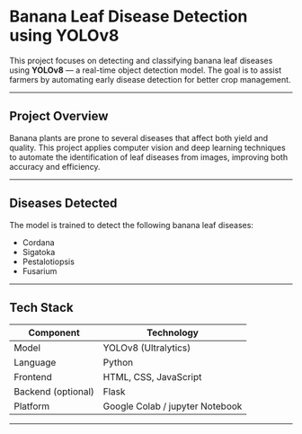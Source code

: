 # Banana Leaf Disease Detection using YOLOv8

This project focuses on detecting and classifying banana leaf diseases using **YOLOv8** — a real-time object detection model. The goal is to assist farmers by automating early disease detection for better crop management.

---

## Project Overview

Banana plants are prone to several diseases that affect both yield and quality. This project applies computer vision and deep learning techniques to automate the identification of leaf diseases from images, improving both accuracy and efficiency.

---

## Diseases Detected

The model is trained to detect the following banana leaf diseases:

- Cordana
- Sigatoka
- Pestalotiopsis
- Fusarium

---

## Tech Stack

| Component         | Technology            |
|------------------|------------------------|
| Model            | YOLOv8 (Ultralytics)   |
| Language         | Python                 |
| Frontend         | HTML, CSS, JavaScript  |
| Backend (optional) | Flask               |
| Platform         | Google Colab / jupyter Notebook           |

---




